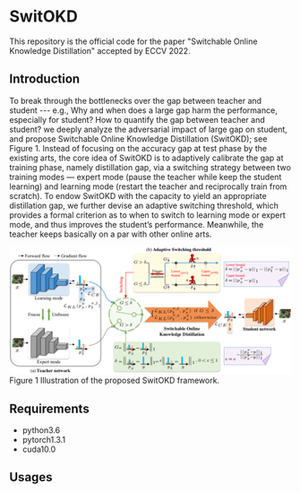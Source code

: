 # SwitOKD
This repository is the official code for the paper "Switchable Online Knowledge Distillation" accepted by ECCV 2022.

## Introduction
To break through the bottlenecks over the gap between teacher and student --- e.g., Why and when does a large gap harm the performance, especially for student? How to quantify the gap between teacher and student? we deeply analyze the adversarial impact
of large gap on student, and propose Switchable Online Knowledge Distillation (SwitOKD); see Figure 1. Instead of focusing on the accuracy gap at test phase by the existing arts, the core idea of SwitOKD is to adaptively calibrate the gap at training phase, namely distillation gap, via a switching strategy between two training modes — expert mode (pause the teacher while keep the student learning) and learning mode (restart the teacher and reciprocally train from scratch). To endow SwitOKD with the capacity to yield an appropriate distillation gap, we further devise an adaptive switching threshold, which provides a formal criterion as to when to switch to learning mode or expert mode, and thus improves the student’s performance. Meanwhile, the teacher keeps
basically on a par with other online arts.

![overview](https://github.com/hfutqian/SwitOKD/blob/main/images/overview.png)
Figure 1 Illustration of the proposed SwitOKD framework.


## Requirements
* python3.6
* pytorch1.3.1
* cuda10.0

## Usages
